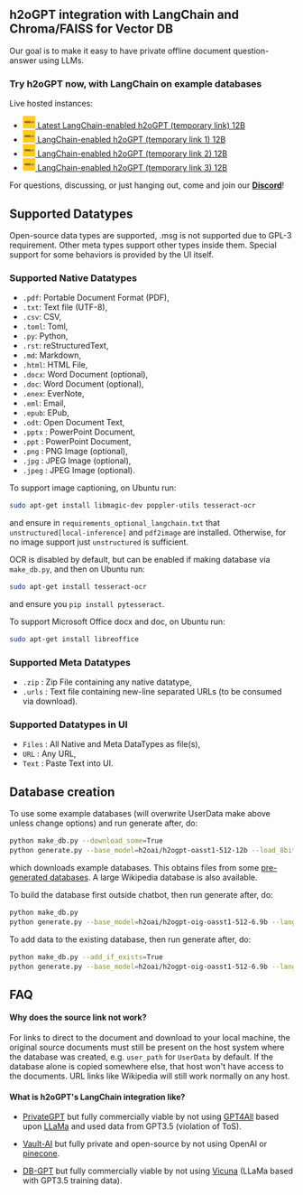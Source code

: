 ## h2oGPT integration with LangChain and Chroma/FAISS for Vector DB

Our goal is to make it easy to have private offline document question-answer using LLMs.

### Try h2oGPT now, with LangChain on example databases 

Live hosted instances:
- [![img-small.png](img-small.png) Latest LangChain-enabled h2oGPT (temporary link) 12B](https://179cd3463ebdd8e788.gradio.live/)
- [![img-small.png](img-small.png) LangChain-enabled h2oGPT (temporary link 1) 12B](https://9b1c74d9de90a71538.gradio.live/)
- [![img-small.png](img-small.png) LangChain-enabled h2oGPT (temporary link 2) 12B](https://30999ff1f3ff7577e0.gradio.live/)
- [![img-small.png](img-small.png) LangChain-enabled h2oGPT (temporary link 3) 12B](https://2855c4e61c677186aa.gradio.live/)

For questions, discussing, or just hanging out, come and join our <a href="https://discord.gg/WKhYMWcVbq"><b>Discord</b></a>!

## Supported Datatypes

Open-source data types are supported, .msg is not supported due to GPL-3 requirement.  Other meta types support other types inside them.  Special support for some behaviors is provided by the UI itself.

### Supported Native Datatypes

   - `.pdf`: Portable Document Format (PDF),
   - `.txt`: Text file (UTF-8),
   - `.csv`: CSV,
   - `.toml`: Toml,
   - `.py`: Python,
   - `.rst`: reStructuredText,
   - `.md`: Markdown,
   - `.html`: HTML File,
   - `.docx`: Word Document (optional),
   - `.doc`: Word Document (optional),
   - `.enex`: EverNote,
   - `.eml`: Email,
   - `.epub`: EPub,
   - `.odt`: Open Document Text,
   - `.pptx` : PowerPoint Document,
   - `.ppt` : PowerPoint Document,
   - `.png` : PNG Image (optional),
   - `.jpg` : JPEG Image (optional),
   - `.jpeg` : JPEG Image (optional).

To support image captioning, on Ubuntu run:
```bash
sudo apt-get install libmagic-dev poppler-utils tesseract-ocr
```
and ensure in `requirements_optional_langchain.txt` that `unstructured[local-inference]` and `pdf2image` are installed.  Otherwise, for no image support just `unstructured` is sufficient.

OCR is disabled by default, but can be enabled if making database via `make_db.py`, and then on Ubuntu run:
```bash
sudo apt-get install tesseract-ocr
```
and ensure you `pip install pytesseract`.

To support Microsoft Office docx and doc, on Ubuntu run:
```bash
sudo apt-get install libreoffice
```

### Supported Meta Datatypes

   - `.zip` : Zip File containing any native datatype,
   - `.urls` : Text file containing new-line separated URLs (to be consumed via download).

### Supported Datatypes in UI

   - `Files` : All Native and Meta DataTypes as file(s),
   - `URL` : Any URL,
   - `Text` : Paste Text into UI.

## Database creation

To use some example databases (will overwrite UserData make above unless change options) and run generate after, do:
```bash
python make_db.py --download_some=True
python generate.py --base_model=h2oai/h2ogpt-oasst1-512-12b --load_8bit=True --langchain_mode=UserData --visible_langchain_modes="['UserData', 'wiki', 'MyData', 'github h2oGPT', 'DriverlessAI docs']"
```
which downloads example databases.  This obtains files from some [pre-generated databases](https://huggingface.co/datasets/h2oai/db_dirs).  A large Wikipedia database is also available.

To build the database first outside chatbot, then run generate after, do:
```bash
python make_db.py
python generate.py --base_model=h2oai/h2ogpt-oig-oasst1-512-6.9b --langchain_mode=UserData
```

To add data to the existing database, then run generate after, do:
```bash
python make_db.py --add_if_exists=True
python generate.py --base_model=h2oai/h2ogpt-oig-oasst1-512-6.9b --langchain_mode=UserData
```

## FAQ

#### Why does the source link not work?

For links to direct to the document and download to your local machine, the original source documents must still be present on the host system where the database was created, e.g. `user_path` for `UserData` by default.  If the database alone is copied somewhere else, that host won't have access to the documents.  URL links like Wikipedia will still work normally on any host.


#### What is h2oGPT's LangChain integration like?

* [PrivateGPT](https://github.com/imartinez/privateGPT) but fully commercially viable by not using [GPT4All](https://github.com/nomic-ai/gpt4all) based upon [LLaMa](https://github.com/facebookresearch/llama) and used data from GPT3.5 (violation of ToS).

* [Vault-AI](https://github.com/pashpashpash/vault-ai) but fully private and open-source by not using OpenAI or [pinecone](https://www.pinecone.io/).

* [DB-GPT](https://github.com/csunny/DB-GPT) but fully commercially viable by not using [Vicuna](https://lmsys.org/blog/2023-03-30-vicuna/) (LLaMa based with GPT3.5 training data).